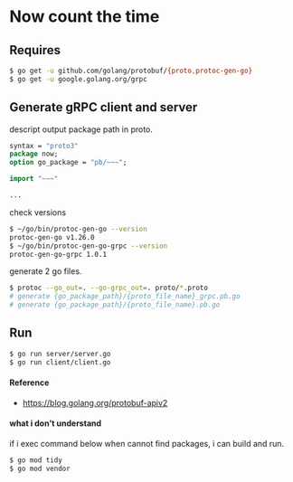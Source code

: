 # Now count the time

## Requires
```sh
$ go get -u github.com/golang/protobuf/{proto,protoc-gen-go}
$ go get -u google.golang.org/grpc
```

## Generate gRPC client and server
descript output package path in proto.
```proto
syntax = "proto3"
package now;
option go_package = "pb/~~~";

import "~~~"

...
```

check versions
```sh
$ ~/go/bin/protoc-gen-go --version
protoc-gen-go v1.26.0
$ ~/go/bin/protoc-gen-go-grpc --version
protoc-gen-go-grpc 1.0.1
```

generate 2 go files.
```sh
$ protoc --go_out=. --go-grpc_out=. proto/*.proto
# generate {go_package_path}/{proto_file_name}_grpc.pb.go
# generate {go_package_path}/{proto_file_name}.pb.go
```

## Run
```sh
$ go run server/server.go
$ go run client/client.go
```

#### Reference
- https://blog.golang.org/protobuf-apiv2

#### what i don't understand
if i exec command below when cannot find packages, i can build and run.
```sh
$ go mod tidy
$ go mod vendor
```
